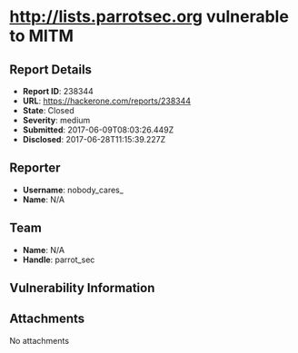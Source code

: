 # http://lists.parrotsec.org vulnerable to MITM

## Report Details
- **Report ID**: 238344
- **URL**: https://hackerone.com/reports/238344
- **State**: Closed
- **Severity**: medium
- **Submitted**: 2017-06-09T08:03:26.449Z
- **Disclosed**: 2017-06-28T11:15:39.227Z

## Reporter
- **Username**: nobody_cares_
- **Name**: N/A

## Team
- **Name**: N/A
- **Handle**: parrot_sec

## Vulnerability Information


## Attachments
No attachments
